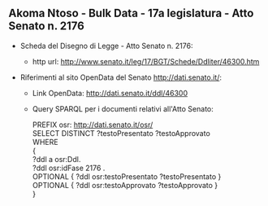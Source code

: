 ## Akoma Ntoso - Bulk Data - 17a legislatura - Atto Senato n. 2176 ##

* Scheda del Disegno di Legge - Atto Senato n. 2176:
	* http url: http://www.senato.it/leg/17/BGT/Schede/Ddliter/46300.htm

* Riferimenti al sito OpenData del Senato http://dati.senato.it/:
	* Link OpenData: http://dati.senato.it/ddl/46300
	* Query SPARQL per i documenti relativi all'Atto Senato:

        PREFIX osr: <http://dati.senato.it/osr/>  
		SELECT DISTINCT ?testoPresentato ?testoApprovato  
		WHERE  
		{  
		    ?ddl a osr:Ddl.  
		    ?ddl osr:idFase 2176 .  
		    OPTIONAL { ?ddl osr:testoPresentato ?testoPresentato }  
		    OPTIONAL { ?ddl osr:testoApprovato ?testoApprovato }  
		}
		